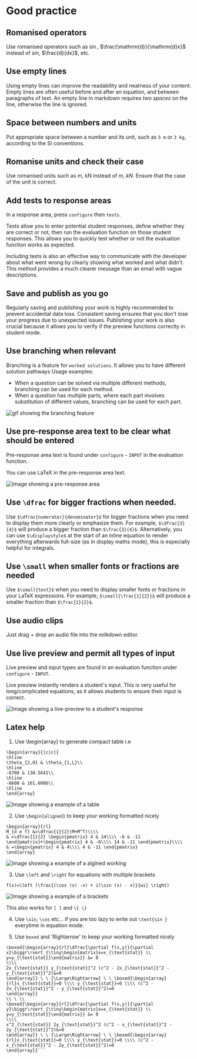 # Good practice

## Romanised operators

Use romanised operators such as $\sin$, $\frac{\mathrm{d}}{\mathrm{d}x}$ instead of $sin$, $\frac{d}{dx}$, etc.

## Use empty lines

Using empty lines can improve the readability and neatness of your content. Empty lines are often useful before and after an equation, and between paragraphs of text. An empty line in markdown requires _two spaces_ on the line, otherwise the line is ignored.

## Space between numbers and units

Put appropriate space between a number and its unit, such as `5 m` or `3 kg`, according to the SI conventions.

## Romanise units and check their case

Use romanised units such as $\text{m}$, $\text{kN}$ instead of $m$, $kN$. Ensure that the case of the unit is correct.

## Add tests to response areas

In a response area, press `configure` then `tests`.

Tests allow you to enter potential student responses, define whether they are correct or not, then run the evaluation function on those student responses. This allows you to quickly test whether or not the evaluation function works as expected.

Including tests is also an effective way to communicate with the developer about what went wrong by clearly showing what worked and what didn't. This method provides a much clearer message than an email with vague descriptions.

## Save and publish as you go

Regularly saving and publishing your work is highly recommended to prevent accidental data loss. Consistent saving ensures that you don't lose your progress due to unexpected issues. Publishing your work is also crucial because it allows you to verify if the preview functions correctly in student mode.

## Use branching when relevant

Branching is a feature for `worked solutions`. It allows you to have different solution pathways Usage examples:

- When a question can be solved via multiple different methods, branching can be used for each method.
- When a question has multiple parts, where each part involves substitution of different values, branching can be used for each part.

![gif showing the branching feature](images/branching.gif)

## Use pre-response area text to be clear what should be entered

Pre-response area text is found under `configure` - `INPUT` in the evaluation function.

You can use LaTeX in the pre-response area text.

![Image showing a pre-response area](images/pre_response_area.png)

## Use `\dfrac` for bigger fractions when needed.

Use `$\dfrac{numerator}{denominator}$` for bigger fractions when you need to display them more clearly or emphasize them. For example, `$\dfrac{3}{4}$` will produce a bigger fraction than `$\frac{3}{4}$`.
Alternatively, you can use `$\displaystyle$` at the start of an inline equation to render everything afterwards full-size (as in display maths mode), this is especially helpful for integrals.

## Use `\small` when smaller fonts or fractions are needed

Use `$\small{text}$` when you need to display smaller fonts or fractions in your LaTeX expressions. For example, `$\small{\frac{1}{2}}$` will produce a smaller fraction than `$\frac{1}{2}$`.

## Use audio clips

Just drag + drop an audio file into the milkdown editor.

## Use live preview and permit all types of input

Live preview and input types are found in an evaluation function under `configure` - `INPUT`.

Live preview instantly renders a student's input. This is very useful for long/complicated equations, as it allows students to ensure their input is correct.

![Image showing a live-preview to a student's response](images/live_preview.png)

## Latex help

1. Use \begin{array} to generate compact table
i.e 
```
\begin{array}{|c|c|}
\hline
\theta_{2,0} & \theta_{1,L}\\
\hline
-6700 & 130.5641\\
\hline
-6600 & 161.6086\\
\hline
\end{array}
```

![Image showing a example of a table](images/images.png)

2. Use `\begin{aligned}` to keep your working formatted nicely
```
\begin{array}{rl}
M_{d e f} &=\dfrac{1}{2}(M+M^T)\\\\
& =\dfrac{1}{2} \begin{pmatrix} 4 & 14\\\\ -6 & -11 \end{pmatrix}+\begin{pmatrix} 4 & -6\\\\ 14 & -11 \end{pmatrix}\\\\
& =\begin{pmatrix} 4 & 4\\\\ 4 & -11 \end{pmatrix}
\end{array}
```

![Image showing a example of a algined working](images/aligned.png)

3. Use `\left` and `\right` for equations with multiple brackets

```
f(x)=\left (\frac{(\cos (x) -x) + i(\sin (x) - x)}{wi} \right)
```

![Image showing a example of a brackets](images/bracket.png)

This also works for `[ ]` and `\{ \}`

4. Use `\sin`, `\cos` etc... if you are too lazy to write out `\text{sin }` everytime in equation mode.

5. Use `boxed` and 'Rightarrow' to keep your working formatted nicely
   
```
\boxed{\begin{array}{rl}\dfrac{\partial f(x,y)}{\partial x}\biggr\rvert_{\tiny\begin{matrix}x=x_{\text{stat}} \\ y=y_{\text{stat}}\end{matrix}} &= 0
\\\\
2x_{\text{stat}} y_{\text{stat}}^2 (c^2 - 2x_{\text{stat}}^2 - y_{\text{stat}}^2)&=0
\end{array}} \ \ {\Large\Rightarrow} \ \ \boxed{\begin{array}{rl}x_{\text{stat}}=0 \\\\ y_{\text{stat}}=0 \\\\ (c^2 - 2x_{\text{stat}}^2 - y_{\text{stat}}^2)=0
\end{array}}
\\ \ \\
\boxed{\begin{array}{rl}\dfrac{\partial f(x,y)}{\partial y}\biggr\rvert_{\tiny\begin{matrix}x=x_{\text{stat}} \\ y=y_{\text{stat}}\end{matrix}} &= 0
\\\\
x^2_{\text{stat}} 2y_{\text{stat}}^2 (c^2 - x_{\text{stat}}^2 - 2y_{\text{stat}}^2)&=0
\end{array}} \ \ {\Large\Rightarrow} \ \ \boxed{\begin{array}{rl}x_{\text{stat}}=0 \\\\ y_{\text{stat}}=0 \\\\ (c^2 - x_{\text{stat}}^2 - 2y_{\text{stat}}^2)=0
\end{array}}```



